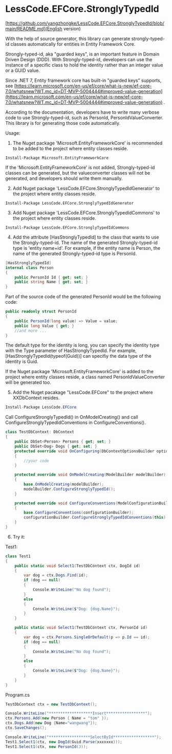 # LessCode.EFCore.StronglyTypedId
[https://github.com/yangzhongke/LessCode.EFCore.StronglyTypedId/blob/main/README.md](English version)

With the help of source generator, this library can generate strongly-typed-id classes automatically for entities in Entity Framework Core. 

Strongly-typed-id, aka "guarded keys", is an important feature in Domain Driven Design (DDD). With Strongly-typed-id, developers can use the instance of a specific class to hold the identity rather than an integer value or a GUID value.

Since .NET 7, Entity framework core has built-in "guarded keys" supports, see [https://learn.microsoft.com/en-us/ef/core/what-is-new/ef-core-7.0/whatsnew?WT.mc_id=DT-MVP-5004444#improved-value-generation](https://learn.microsoft.com/en-us/ef/core/what-is-new/ef-core-7.0/whatsnew?WT.mc_id=DT-MVP-5004444#improved-value-generation) .

According to the documentation, developers have to write many verbose code to use Strongly-typed-id, such as PersonId, PersonIdValueConverter. This library is for generating those code automatically.

Usage:

1. The Nuget package 'Microsoft.EntityFrameworkCore' is recommended to be added to the project where entity classes reside. 

```
Install-Package Microsoft.EntityFrameworkCore
```

If the 'Microsoft.EntityFrameworkCore' is not added, Strongly-typed-id classes can be generated, but the valueconverter classes will not be generated, and developers should write them manually.

2. Add Nuget package 'LessCode.EFCore.StronglyTypedIdGenerator' to the project where entity classes reside.

```
Install-Package LessCode.EFCore.StronglyTypedIdGenerator
```

3. Add Nuget package 'LessCode.EFCore.StronglyTypedIdCommons'  to the project where entity classes reside.

```
Install-Package LessCode.EFCore.StronglyTypedIdCommons
```

4. Add the attribute [HasStronglyTypedId] to the class that wants to use the Strongly-typed-id. The name of the generated Strongly-typed-id type is 'entity name+id'. For example, if the entity name is Person, the name of the generated Strongly-typed-id type is PersonId.

```csharp
[HasStronglyTypedId]
internal class Person
{
	public PersonId Id { get; set; }
	public string Name { get; set; }
}
```
Part of the source code of the generated PersonId would be the following code:

```csharp
public readonly struct PersonId
{
	public PersonId(long value) => Value = value;
	public long Value { get; }
	//and more ...
}
```

The default type for the identity is long, you can specify the identity type with the Type parameter of HasStronglyTypedId. For example, [HasStronglyTypedId(typeof(Guid))] can specifiy the data type of the identity is Guid.

If the Nuget package 'Microsoft.EntityFrameworkCore' is added to the project where entity classes reside, a class named PersonIdValueConverter will be generated too.

5. Add the Nuget pacakage "LessCode.EFCore" to the project where XXDbContext resides.

```csharp
Install-Package LessCode.EFCore
```

Call ConfigureStronglyTypedId() in OnModelCreating() and call ConfigureStronglyTypedIdConventions in ConfigureConventions().

```csharp
class TestDbContext: DbContext
{
    public DbSet<Person> Persons { get; set; }
    public DbSet<Dog> Dogs { get; set; }
    protected override void OnConfiguring(DbContextOptionsBuilder optionsBuilder)
    {
        //your code
    }

    protected override void OnModelCreating(ModelBuilder modelBuilder)
    {
        base.OnModelCreating(modelBuilder);
        modelBuilder.ConfigureStronglyTypedId();
    }

    protected override void ConfigureConventions(ModelConfigurationBuilder configurationBuilder)
    {
        base.ConfigureConventions(configurationBuilder);
        configurationBuilder.ConfigureStronglyTypedIdConventions(this);
    }
}
```

6. Try it:

Test1:

```csharp
class Test1
{
    public static void Select1(TestDbContext ctx, DogId id)
    {
        var dog = ctx.Dogs.Find(id);
        if (dog == null)
        {
            Console.WriteLine("No dog found");
        }
        else
        {
            Console.WriteLine($"Dog: {dog.Name}");
        }
    }

    public static void Select1(TestDbContext ctx, PersonId id)
    {
        var dog = ctx.Persons.SingleOrDefault(p => p.Id == id);
        if (dog == null)
        {
            Console.WriteLine("No dog found");
        }
        else
        {
            Console.WriteLine($"Dog: {dog.Name}");
        }
    }
}
```

Program.cs

```csharp
TestDbContext ctx = new TestDbContext();

Console.WriteLine("*******************Insert*****************");
ctx.Persons.Add(new Person { Name = "tom" });
ctx.Dogs.Add(new Dog {Name="wangwang"});
ctx.SaveChanges();

Console.WriteLine("******************SelectById******************");
Test1.Select1(ctx, new DogId(Guid.Parse(xxxxxxx)));
Test1.Select1(ctx, new PersonId(3));
```